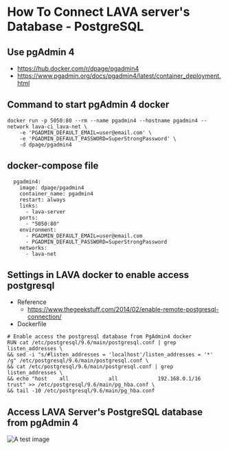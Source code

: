 # How To Connect LAVA server's Database - PostgreSQL

## Use pgAdmin 4
  * https://hub.docker.com/r/dpage/pgadmin4
  * https://www.pgadmin.org/docs/pgadmin4/latest/container_deployment.html

## Command to start pgAdmin 4 docker
```
docker run -p 5050:80 --rm --name pgadmin4 --hostname pgadmin4 --network lava-ci_lava-net \
    -e 'PGADMIN_DEFAULT_EMAIL=user@email.com' \
    -e 'PGADMIN_DEFAULT_PASSWORD=SuperStrongPassword' \
    -d dpage/pgadmin4
```

## docker-compose file
```
  pgadmin4:
    image: dpage/pgadmin4
    container_name: pgadmin4
    restart: always
    links:
      - lava-server
    ports:
      - "5050:80"
    environment:
      - PGADMIN_DEFAULT_EMAIL=user@email.com
      - PGADMIN_DEFAULT_PASSWORD=SuperStrongPassword
    networks:
      - lava-net
```

## Settings in LAVA docker to enable access postgresql
  * Reference
    * https://www.thegeekstuff.com/2014/02/enable-remote-postgresql-connection/
  * Dockerfile
  ```
  # Enable access the postgresql database from PgAdmin4 docker
RUN cat /etc/postgresql/9.6/main/postgresql.conf | grep listen_addresses \
 && sed -i "s/#listen_addresses = 'localhost'/listen_addresses = '*'         /g" /etc/postgresql/9.6/main/postgresql.conf \
 && cat /etc/postgresql/9.6/main/postgresql.conf | grep listen_addresses \
 && echo "host    all             all             192.168.0.1/16          trust" >> /etc/postgresql/9.6/main/pg_hba.conf \
 && tail -10 /etc/postgresql/9.6/main/pg_hba.conf
  ```

## Access LAVA Server's PostgreSQL database from pgAdmin 4
![A test image](https://user-images.githubusercontent.com/15996047/68895176-c8defd80-06f6-11ea-9709-23fe27c6fcc3.png)
